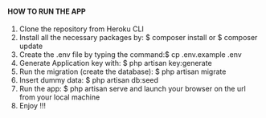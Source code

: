 #### HOW TO RUN THE APP
1. Clone the repository from Heroku CLI
2. Install all the necessary packages by: $ composer install or $ composer update 
3. Create the .env file by typing the command:$ cp .env.example .env
4. Generate Application key with: $ php artisan key:generate
5. Run the migration (create the database): $ php artisan migrate
6. Insert dummy data: $ php artisan db:seed
7. Run the app: $ php artisan serve and launch your browser on the url from your local machine
8. Enjoy !!!